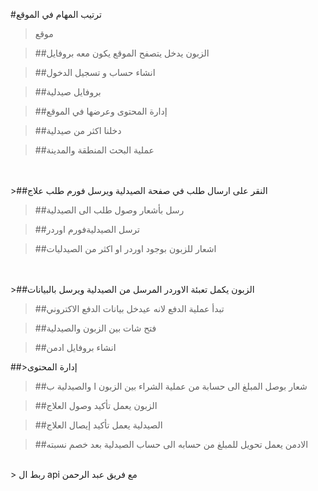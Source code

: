 
#ترتيب المهام في الموقع 
>موقع

>##الزبون يدخل يتصفح الموقع يكون معه بروفايل

> ##انشاء حساب و تسجيل الدخول

>##بروفايل صيدلية

>##إدارة المحتوى وعرضها في الموقع

>##دخلنا اكثر من صيدلية

>##عملية البحث المنطقة والمدينة
</br>
</br>
>##النقر على ارسال طلب في صفحة الصيدلية ويرسل فورم طلب علاج 

>##رسل بأشعار وصول طلب الى الصيدلية

>##ترسل الصيدليةفورم اوردر

>##اشعار للزبون بوجود اوردر او اكثر من الصيدليات
</br>
</br>
>##الزبون يكمل تعبئة الاوردر المرسل من الصيدلية ويرسل بالبيانات

>##تبدأ عملية الدفع لانه عيدخل بيانات الدفع الاكتروني

>##فتح شات بين الزبون والصيدلية

>##انشاء بروفايل ادمن 

##>إدارة المحتوى 

>##شعار بوصل المبلغ الى حسابة من عملية الشراء بين الزبون ا والصيدلية ب

>##الزبون يعمل تأكيد وصول العلاج

>##الصيدلية يعمل تأكيد إيصال العلاج
 
>##الادمن يعمل تحويل للمبلغ من حسابه الى حساب الصيدلية بعد خصم نسبته
</br>
> ربط ال api  مع فريق عبد الرحمن
